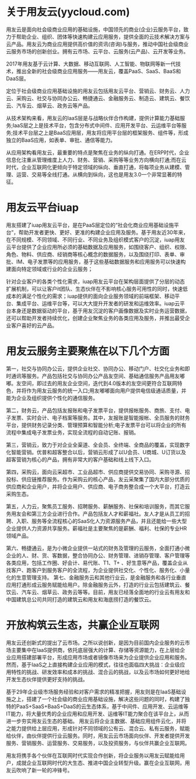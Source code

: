# 关于用友云(yycloud.com)

用友云是面向社会级商业应用的基础设施，中国领先的商业(企业)云服务平台，致力于帮助企业、组织、团体等快速构建云应用服务，提供全面的云技术解决方案与云产品。用友云为商业应用提供高价值的资讯(咨询)与服务，推动中国社会级商业云服务市场的创新创业。拥有云市场、云平台、云服务(云产品)、云开发等业务。

2017年用友基于云计算、大数据、移动互联网、人工智能、物联网等新一代技术，推出全新的社会级商业应用服务——用友云，覆盖PaaS、SaaS、BaaS和DaaS层。

定位于社会级商业应用基础设施的用友云包括用友云平台、营销云、财务云、人力云、采购云、社交与协同办公云、畅捷通云、金融服务云、制造云、建筑云、餐饮云、汽车云、烟草云、政务云等产品。

从技术架构来看，用友云的IaaS层是与战略伙伴合作构建，提供计算能力基础服务;IaaS层之上是技术平台，包含分布式中间件、应用开发平台、云运维平台等服务;技术平台层之上是BaaS应用层，用友将应用平台层的框架服务、组件等，形成独立的BaaS应用，如表单、审批、通信等能力。

从应用架构看用友云，最重要的特点是聚焦在业务的纵向打通。在ERP时代，企业信息化注重从管理维度上人力、财务、营销、采购等等业务方向横向打通;而在云时代，企业互联网化更倾向于特定领域的纵向、垂直打通，将每项业务从建模、管理、运营、交易等全线打通。从横向到纵向，这也是用友3.0一个非常显著的特征。

# 用友云平台iuap

用友搭建了iuap用友云平台，是在PaaS层定位的“社会化商业应用基础设施平台”，帮助开发者更快、更好、更准的构建企业应用及服务。基于用友近30年来，在不同规模、不同领域、不同行业、不同业务及组织模式客户的沉淀，iuap用友云平台提供了企业应用所必须的基础数据及应用服务，如围绕客户、组织、权限、角色、物料、供应商、经销商等核心概念的数据服务，以及围绕打印、表单、审批、IM、电子发票等的应用服务，基于这些基础数据服务和应用服务可以快速构建面向特定领域或行业的企业云服务；

针对企业客户的各类个性化需求，iuap用友云平台在架构层面提供了分层的动态扩展机制，可以让客户it团队、生态伙伴在不影响核心服务可用性的同时，快速低成本的满足个性化的需求；iuap提供的面向企业服务领域的前端框架、移动平台、集成平台、运维平台等，可以大大提升开发者的研发和运维效率。iuap云平台本身还是数据驱动的平台，基于用友沉淀的客户画像数据及实时业务运营数据，还可以帮助开发者持续优化，创建企业聚焦业务的各类应用及服务，并推出最受企业客户喜好的云产品。

# 用友云服务主要聚焦在以下几个方面

第一，社交与协同办公云，提供企业社交、协同办公、移动门户、社交化业务和即时通讯等服务。产品包括社交与协同办公产品友空间、基础通信服务产品用友嘟嘟。友空间，即过去的用友企业空间，迭代到4.0版本的友空间更符合互联网特色，并将作为用友云服务的统一入口;用友嘟嘟面向用户提供电信级通话质量，并能为企业及组织提供个性化的通信服务。

第二，财务云，产品包括友报账和电子发票平台，提供报帐服务、商旅、支付、电子发票、实时会计、电子档案等服务。其中，友报账是智能报帐、全员服务的财务平台，提供财务记录分类、管理预算和智能分析;电子发票平台可以将企业的所有流程中集成电子发票业务，实现全流程的自动记账、报销。

第三，营销云，致力于对企业全渠道、全会员、全终端、全商品的覆盖，实现数字化智能营销。优普和超客整合以后，营销云形成了以U会员、U商城、U订货以及超客营销为核心的产品，拥有非常大的客户基础和线上线下入口。

第四，采购云，面向云采超市、工业品超市、供应商提供交易协同、采购寻源、招投标、供应链推荐服务。作为采购云的核心产品，友云采聚集了国内大部分优质的供应商和企业用户，并将企业用户、供应商、电子商务整合成一个大平台，打造云采购生态。

第五，人力云，聚焦员工服务、招聘服务、薪酬服务、社保和培训服务，而其它服务用友会和第三方企业进行合作。产品包括友人才和薪福社。友人才是从员工的招聘、入职、服务等全流程核心的SaaS化人力资源服务产品，并且还能给一些大型企业提供人力资源共享服务。薪福社是主要聚焦的是薪酬、福利、社保的专业HR领域产品。

第六、畅捷通云，是为小微企业提供一站式的财务及管理的云服务，全面打通小微企业的人、财、货、客数据，整合协同办公、财务管理、进销存管理、客户管理等各类应用，包括工作圈、好会计、易代账、T1、T+ 、好生意等产品，覆盖企业从找客户、跑客户到服务客户的全流程，为企业提供社交化、个性化、服务化、小量化的生意管理支持。
第七、金融服务云和其他行业云，是金融服务和各行业垂直应用打通形成云服务赋能给用户。除金融服务云外，打造的行业云包括建筑云、餐饮云、汽车云、烟草云、政务云等等。目前，用友已经落全面地的行业云有用友和中国建筑总公司共同打造的建筑云和用友和海底捞打造的餐饮云。

# 开放构筑云生态，共赢企业互联网

用友云还创新式的提出了云市场。之所以说创新，是因为目前国内企业服务的云市场主要集中在IaaS提供商，依托底层强大的计算、存储等资源能力，在上层给企业应用搭建部署平台，形成应用市场或者镜像市场来为企业提供企业应用和服务。然而，基于IaaS之上直接构建企业应用的模式，往往也面临四大挑战：企业级应用特性的挑战、研发效率和成本的挑战、混合云的挑战，以及云市场如何更好地给开发生态伙伴提供更好支持的挑战。

基于29年企业级市场服务经验和对客户需求的精准把握，用友则是在IaaS基础设施之上，搭建了一个社会级的商业应用基础设施，解决这些问题的同时，构建了独特的PaaS+SaaS+BaaS+DaaS的云生态体系，基于中间件、应用开发、云运维等IT能力，将大量优秀的企业应用和应用开发、运维等IT能力聚合在该平台上，从而进一步夯实用友云生态的基础。
用友云将企业主数据、基础应用组件云化，并将之能力提供给上层应用，形成针对不同领域的公有云、混合云、私有云服务，赋能给伙伴，由伙伴提供行业云服务。同时，用友云云市场面向伙伴、开发者提供开发服务、营销服务、运营服务、交易服务，以及投资服务，与伙伴共赢企业互联网。

用友将携手各个伙伴在互联网时代实现合作创新，将企业服务以用友云赋能给用户，成就企业互联网时代的大生态、推进中国企业转型升级。赢在企业互联网，用友云吹响了新一轮的冲锋号。

